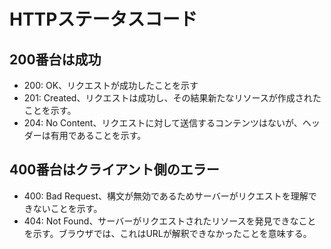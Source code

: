 # HTTPステータスコード

## 200番台は成功
* 200: OK、リクエストが成功したことを示す
* 201: Created、リクエストは成功し、その結果新たなリソースが作成されたことを示す。
* 204: No Content、リクエストに対して送信するコンテンツはないが、ヘッダーは有用であることを示す。

## 400番台はクライアント側のエラー
* 400: Bad Request、構文が無効であるためサーバーがリクエストを理解できないことを示す。
* 404: Not Found、サーバーがリクエストされたリソースを発見できなことを示す。ブラウザでは、これはURLが解釈できなかったことを意味する。